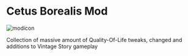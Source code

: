 # Cetus Borealis Mod
![modicon](https://github.com/user-attachments/assets/5a56e4fe-8d46-4483-9c87-9930ac90b4a3)

Collection of massive amount of Quality-Of-Life tweaks, changed and additions to Vintage Story gameplay
